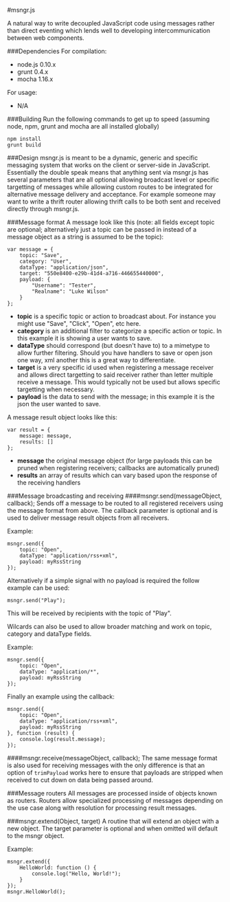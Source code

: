 #msngr.js

A natural way to write decoupled JavaScript code using messages rather than direct eventing which lends well to developing intercommunication between web components.

###Dependencies
For compilation:
- node.js 0.10.x
- grunt 0.4.x
- mocha 1.16.x

For usage:
- N/A

###Building
Run the following commands to get up to speed (assuming node, npm, grunt and mocha are all installed globally)

```
npm install
grunt build
```

###Design
msngr.js is meant to be a dynamic, generic and specific messaging system that works on the client or server-side in JavaScript. Essentially the double speak means that anything sent via msngr.js has several parameters that are all optional allowing broadcast level or specific targetting of messages while allowing custom routes to be integrated for alternative message delivery and acceptance. For example someone may want to write a thrift router allowing thrift calls to be both sent and received directly through msngr.js.

###Message format
A message look like this (note: all fields except topic are optional; alternatively just a topic can be passed in instead of a message object as a string is assumed to be the topic):

```
var message = {
	topic: "Save",
	category: "User",
	dataType: "application/json",
	target: "550e8400-e29b-41d4-a716-446655440000",
	payload: {
		"Username": "Tester",
		"Realname": "Luke Wilson"
	}
};
```
- **topic** is a specific topic or action to broadcast about. For instance you might use "Save", "Click", "Open", etc here.
- **category** is an additional filter to categorize a specific action or topic. In this example it is showing a user wants to save.
- **dataType** should correspond (but doesn't have to) to a mimetype to allow further filtering. Should you have handlers to save or open json one way, xml another this is a great way to differentiate. 
- **target** is a very specific id used when registering a message receiver and allows direct targetting to said receiver rather than letter multiple receive a message. This would typically not be used but allows specific targetting when necessary.
- **payload** is the data to send with the message; in this example it is the json the user wanted to save.

A message result object looks like this:

```
var result = {
	message: message,
	results: []
};
```
- **message** the original message object (for large payloads this can be pruned when registering receivers; callbacks are automatically pruned)
- **results** an array of results which can vary based upon the response of the receiving handlers

###Message broadcasting and receiving
####msngr.send(messageObject, callback);
Sends off a message to be routed to all registered receivers using the message format from above. The callback parameter is optional and is used to deliver message result objects from all receivers.

Example:
```
msngr.send({
	topic: "Open",
	dataType: "application/rss+xml",
	payload: myRssString
});
```

Alternatively if a simple signal with no payload is required the follow example can be used:

```
msngr.send("Play");
```
This will be received by recipients with the topic of "Play".

Wilcards can also be used to allow broader matching and work on topic, category and dataType fields.

Example:
```
msngr.send({
	topic: "Open",
	dataType: "application/*",
	payload: myRssString
});
```

Finally an example using the callback:
```
msngr.send({
	topic: "Open",
	dataType: "application/rss+xml",
	payload: myRssString
}, function (result) {
	console.log(result.message);
});
```

####msngr.receive(messageObject, callback);
The same message format is also used for receiving messages with the only difference is that an option of ```trimPayload``` works here to ensure that payloads are stripped when received to cut down on data being passed around.

###Message routers
All messages are processed inside of objects known as routers. Routers allow specialized processing of messages depending on the use case along with resolution for processing result messages.



###msngr.extend(Object, target)
A routine that will extend an object with a new object. The target parameter is optional and when omitted will default to the msngr object.

Example:
```
msngr.extend({
	HelloWorld: function () {
		console.log("Hello, World!");
	}
});
msngr.HelloWorld();
```